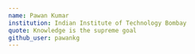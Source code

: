 ```yaml
---
name: Pawan Kumar
institution: Indian Institute of Technology Bombay
quote: Knowledge is the supreme goal
github_user: pawankg
---
```

